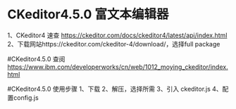 # CKeditor4.5.0  富文本编辑器
1、CKeditor4 速查  https://ckeditor.com/docs/ckeditor4/latest/api/index.html
2、下载网站https://ckeditor.com/ckeditor-4/download/，选择full package

#CKeditor4.5.0 查阅
https://www.ibm.com/developerworks/cn/web/1012_moying_ckeditor/index.html

#CKeditor4.5.0 使用步骤
1、下载
2、解压，选择所需
3、引入 ckeditor.js
4、配置config.js